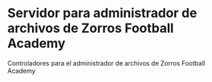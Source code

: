 # Servidor para administrador de archivos de Zorros Football Academy

Controladores para el administrador de archivos de Zorros Football Academy
